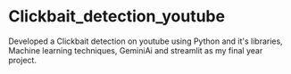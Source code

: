 # Clickbait_detection_youtube
Developed a Clickbait detection on youtube using Python and it's libraries,  Machine learning techniques, GeminiAi and streamlit as my final year project.
